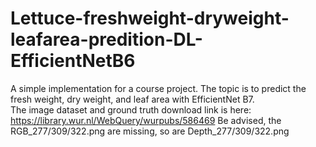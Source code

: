 # Lettuce-freshweight-dryweight-leafarea-predition-DL-EfficientNetB6
A simple implementation for a course project. The topic is to predict the fresh weight, dry weight, and leaf area with EfficientNet B7.  
The image dataset and ground truth download link is here: https://library.wur.nl/WebQuery/wurpubs/586469  Be advised, the RGB_277/309/322.png are missing, so are Depth_277/309/322.png
